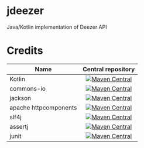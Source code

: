 # jdeezer
Java/Kotlin implementation of Deezer API

# Credits

| Name        | Central repository           |
| ------------- |:-------------:|
| Kotlin      | [![Maven Central](https://img.shields.io/maven-central/v/org.jetbrains.kotlin/kotlin-reflect.svg?label=Maven%20Central)](https://search.maven.org/search?q=g:%22org.jetbrains.kotlin%22%20AND%20a:%22kotlin-reflect%22) |
| commons-io      | [![Maven Central](https://img.shields.io/maven-central/v/org.apache.commons/commons-io.svg?label=Maven%20Central)](https://search.maven.org/search?q=g:%22org.apache.commons%22%20AND%20a:%22commons-io%22)      |
| jackson | [![Maven Central](https://img.shields.io/maven-central/v/com.fasterxml.jackson.core/jackson-core.svg?label=Maven%20Central)](https://search.maven.org/search?q=g:%22com.fasterxml.jackson.core%22%20AND%20a:%22jackson-core%22)      |
| apache httpcomponents | [![Maven Central](https://img.shields.io/maven-central/v/org.apache.httpcomponents/httpcomponents-client.svg?label=Maven%20Central)](https://search.maven.org/search?q=g:%22org.apache.httpcomponents%22%20AND%20a:%22httpcomponents-client%22)      |
| slf4j | [![Maven Central](https://img.shields.io/maven-central/v/org.slf4j/slf4j-api.svg?label=Maven%20Central)](https://search.maven.org/search?q=g:%22org.slf4j%22%20AND%20a:%22slf4j-api%22)      |
| assertj | [![Maven Central](https://img.shields.io/maven-central/v/org.assertj/assertj-core.svg?label=Maven%20Central)](https://search.maven.org/search?q=g:%22org.assertj%22%20AND%20a:%22assertj-core%22)      |
| junit | [![Maven Central](https://img.shields.io/maven-central/v/junit/junit.svg?label=Maven%20Central)](https://search.maven.org/search?q=g:%22junit%22%20AND%20a:%22junit%22)      |
